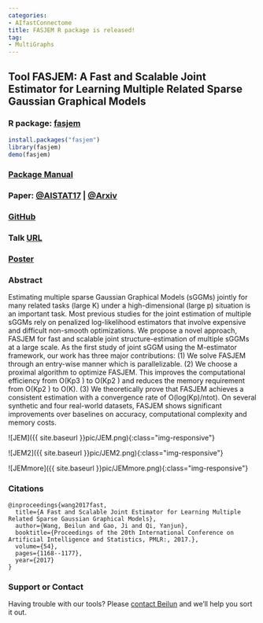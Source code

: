 ```yaml
---
categories:
- AIfastConnectome
title: FASJEM R package is released!
tag:
- MultiGraphs
---
```


## Tool FASJEM: A Fast and Scalable Joint Estimator for Learning Multiple Related Sparse Gaussian Graphical Models

### R package: [fasjem](https://cran.r-project.org/web/packages/fasjem/index.html)

```R
install.packages("fasjem")
library(fasjem)
demo(fasjem)
```

### [Package Manual](https://cran.r-project.org/web/packages/fasjem/fasjem.pdf)

### Paper: [@AISTAT17](http://proceedings.mlr.press/v54/wang17e.html) | [@Arxiv](https://arxiv.org/abs/1702.02715)

### [GitHub](https://github.com/QData/FASJEM)

### Talk [URL](https://github.com/QData/FASJEM/blob/master/17-FASJEM-talk.pdf)

### [Poster](http://www.cs.virginia.edu/yanjun/paperA14/2017-aistat-poster-simule.pdf)

### Abstract
Estimating multiple sparse Gaussian Graphical
Models (sGGMs) jointly for many related
tasks (large K) under a high-dimensional
(large p) situation is an important task.
Most previous studies for the joint estimation
of multiple sGGMs rely on penalized
log-likelihood estimators that involve expensive
and difficult non-smooth optimizations.
We propose a novel approach, FASJEM for
fast and scalable joint structure-estimation of
multiple sGGMs at a large scale. As the first
study of joint sGGM using the M-estimator
framework, our work has three major contributions:
(1) We solve FASJEM through an
entry-wise manner which is parallelizable. (2)
We choose a proximal algorithm to optimize
FASJEM. This improves the computational
efficiency from O(Kp3
) to O(Kp2
) and reduces
the memory requirement from O(Kp2
)
to O(K). (3) We theoretically prove that FASJEM
achieves a consistent estimation with
a convergence rate of O(log(Kp)/ntot). On
several synthetic and four real-world datasets,
FASJEM shows significant improvements over
baselines on accuracy, computational complexity
and memory costs.

![JEM]({{ site.baseurl }}pic/JEM.png){:class="img-responsive"}

![JEM2]({{ site.baseurl }}pic/JEM2.png){:class="img-responsive"}

![JEMmore]({{ site.baseurl }}pic/JEMmore.png){:class="img-responsive"}


### Citations

```
@inproceedings{wang2017fast,
  title={A Fast and Scalable Joint Estimator for Learning Multiple Related Sparse Gaussian Graphical Models},
  author={Wang, Beilun and Gao, Ji and Qi, Yanjun},
  booktitle={Proceedings of the 20th International Conference on Artificial Intelligence and Statistics, PMLR:, 2017.},
  volume={54},
  pages={1168--1177},
  year={2017}
}
```


### Support or Contact

Having trouble with our tools? Please [contact Beilun](mailto:bw4mw@virginia.edu) and we’ll help you sort it out.
